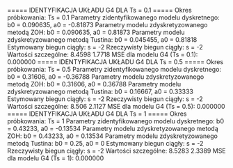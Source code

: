 ===== IDENTYFIKACJA UKŁADU G4 DLA Ts = 0.1 ===== Okres próbkowania: Ts = 0.1 Parametry zidentyfikowanego modelu dyskretnego: b0 = 0.090635, a0 = -0.81873 Parametry modelu zdyskretyzowanego metodą ZOH: b0 = 0.090635, a0 = 0.81873 Parametry modelu zdyskretyzowanego metodą Tustina: b0 = 0.045455, a0 = 0.81818 Estymowany biegun ciągły: s = -2 Rzeczywisty biegun ciągły: s = -2 Wartości szczególne: 8.4598 1.7718 MSE dla modelu G4 (Ts = 0.1): 0.000000 ===== IDENTYFIKACJA UKŁADU G4 DLA Ts = 0.5 ===== Okres próbkowania: Ts = 0.5 Parametry zidentyfikowanego modelu dyskretnego: b0 = 0.31606, a0 = -0.36788 Parametry modelu zdyskretyzowanego metodą ZOH: b0 = 0.31606, a0 = 0.36788 Parametry modelu zdyskretyzowanego metodą Tustina: b0 = 0.16667, a0 = 0.33333 Estymowany biegun ciągły: s = -2 Rzeczywisty biegun ciągły: s = -2 Wartości szczególne: 8.506 2.1127 MSE dla modelu G4 (Ts = 0.5): 0.000000 ===== IDENTYFIKACJA UKŁADU G4 DLA Ts = 1 ===== Okres próbkowania: Ts = 1 Parametry zidentyfikowanego modelu dyskretnego: b0 = 0.43233, a0 = -0.13534 Parametry modelu zdyskretyzowanego metodą ZOH: b0 = 0.43233, a0 = 0.13534 Parametry modelu zdyskretyzowanego metodą Tustina: b0 = 0.25, a0 = 0 Estymowany biegun ciągły: s = -2 Rzeczywisty biegun ciągły: s = -2 Wartości szczególne: 8.5283 2.3389 MSE dla modelu G4 (Ts = 1): 0.000000
